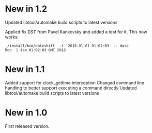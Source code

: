 # New in 1.2

Updated libtool/automake build scripts to latest versions

Applied fix DST from  Pavel Kankovsky and added a test for it.  This now works:
 
```shell
./install/bin/dateshift  -t '2018-01-01 01:02:03' -- date
Mon  1 Jan 01:02:03 GMT 2018
```

# New in 1.1

Added support for clock_gettime interception
Changed command line handling to better support executing a command directly
Updated libtool/automake build scripts to latest versions

# New in 1.0

First released version.
